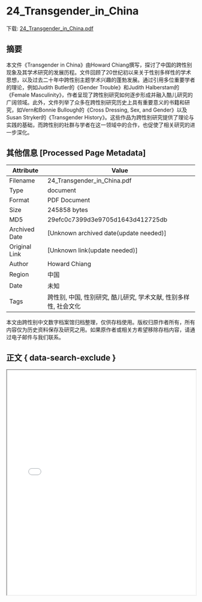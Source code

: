 # 24_Transgender_in_China

<!-- tcd_download_link -->
下载: [24_Transgender_in_China.pdf](24_Transgender_in_China.pdf)
<!-- tcd_download_link_end -->

## 摘要

<!-- tcd_abstract -->
本文件《Transgender in China》由Howard Chiang撰写，探讨了中国的跨性别现象及其学术研究的发展历程。文件回顾了20世纪初以来关于性别多样性的学术思想，以及过去二十年中跨性别主题学术兴趣的蓬勃发展。通过引用多位重要学者的理论，例如Judith Butler的《Gender Trouble》和Judith Halberstam的《Female Masculinity》，作者呈现了跨性别研究如何逐步形成并融入酷儿研究的广阔领域。此外，文件列举了众多在跨性别研究历史上具有重要意义的书籍和研究，如Vern和Bonnie Bullough的《Cross Dressing, Sex, and Gender》以及Susan Stryker的《Transgender History》。这些作品为跨性别研究提供了理论与实践的基础，而跨性别的社群与学者在这一领域中的合作，也促使了相关研究的进一步深化。

<!-- tcd_abstract_end -->

## 其他信息 [Processed Page Metadata]

| Attribute       | Value                                  |
|-----------------|----------------------------------------|
| Filename        | 24_Transgender_in_China.pdf                             |
| Type            | document                                 |
| Format          | PDF Document                               |
| Size            | 245858 bytes                           |
| MD5             | 29efc0c7399d3e9705d1643d412725db                                  |
| Archived Date   | [Unknown archived date(update needed)]                             |
| Original Link   | [Unknown link(update needed)]                         |
| Author          | Howard Chiang                               |
| Region          | 中国                               |
| Date            | 未知                                 |
| Tags            | 跨性别, 中国, 性别研究, 酷儿研究, 学术文献, 性别多样性, 社会文化                                 |

本文由跨性别中文数字档案馆归档整理，仅供存档使用。版权归原作者所有，所有内容仅为历史资料保存及研究之用。如果原作者或相关方希望移除存档内容，请通过电子邮件与我们联系。

## 正文 { data-search-exclude }

<!-- tcd_main_text -->
<iframe src="../24_Transgender_in_China.pdf" width="100%" height="600px">
    <p>无法显示PDF，请下载查看。</p>
</iframe>
<!-- tcd_main_text_end -->

